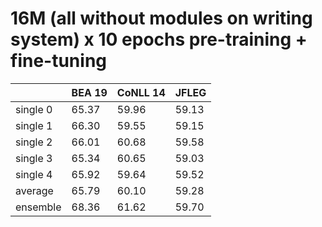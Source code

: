 # 16M (all without modules on writing system) x 10 epochs pre-training + fine-tuning

| | BEA 19 | CoNLL 14 | JFLEG |
| --- | --- | --- | --- |
| single 0 | 65.37 | 59.96 | 59.13 |
| single 1 | 66.30 | 59.55 | 59.15 |
| single 2 | 66.01 | 60.68 | 59.58 |
| single 3 | 65.34 | 60.65 | 59.03 |
| single 4 | 65.92 | 59.64 | 59.52 |
| average  | 65.79 | 60.10 | 59.28 |
| ensemble | 68.36 | 61.62 | 59.70 |

